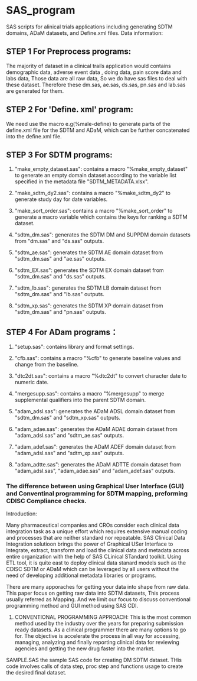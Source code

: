 # SAS_program

SAS scripts for alinical trials applications including generating SDTM domains, ADaM datasets, and Define.xml files.
Data information:

 ## STEP 1 For Preprocess programs:
The majority of dataset in a clinical trails application would contains demographic data, adverse event data , doing data, pain score data and labs data, Those data are all raw data, So we do have sas files to deal with these dataset. Therefore these dm.sas, ae.sas, ds.sas, pn.sas and lab.sas are generated for them.

 ## STEP 2 For 'Define. xml' program:
We need use the macro e.g(%male-define) to generate parts of the define.xml file for the SDTM and ADaM, which can be further concatenated into the define.xml file.

 ## STEP 3 For SDTM programs:
   
  1. "make_empty_dataset.sas": contains a macro "%make_empty_dataset" to generate an empty domain dataset according to the variable list specified in the metadata file "SDTM_METADATA.xlsx".

  2. "make_sdtm_dy2.sas": contains a macro "%make_sdtm_dy2" to generate study day for date variables.

  3. "make_sort_order.sas": contains a macro "%make_sort_order" to generate a macro variable which contains the keys for ranking a SDTM dataset.

  4. "sdtm_dm.sas": generates the SDTM DM and SUPPDM domain datasets from "dm.sas" and "ds.sas" outputs.

  5. "sdtm_ae.sas": generates the SDTM AE domain dataset from "sdtm_dm.sas" and "ae.sas" outputs.

  6. "sdtm_EX.sas": generates the SDTM EX domain dataset from "sdtm_dm.sas" and "ds.sas" outputs.

  7. "sdtm_lb.sas": generates the SDTM LB domain dataset from "sdtm_dm.sas" and "lb.sas" outputs.

  8. "sdtm_xp.sas": generates the SDTM XP domain dataset from "sdtm_dm.sas" and "pn.sas" outputs.

 ## STEP 4 For ADam programs：
   
  1. "setup.sas": contains library and format settings.
  2. "cfb.sas": contains a macro "%cfb" to generate baseline values and change from the baseline.


  3. "dtc2dt.sas": contains a macro "%dtc2dt" to convert character date to numeric date.

  4. "mergesupp.sas": contains a macro "%mergesupp" to merge supplemental qualifiers into the parent SDTM domain.


  5. "adam_adsl.sas": generates the ADaM ADSL domain dataset from "sdtm_dm.sas" and "sdtm_xp.sas" outputs.

  6. "adam_adae.sas": generates the ADaM ADAE domain dataset from "adam_adsl.sas" and "sdtm_ae.sas" outputs.

  7. "adam_adef.sas": generates the ADaM ADEF domain dataset from "adam_adsl.sas" and "sdtm_xp.sas" outputs.

  8. "adam_adtte.sas": generates the ADaM ADTTE domain dataset from "adam_adsl.sas", "adam_adae.sas" and "adam_adef.sas" outputs.

### The difference between using Graphical User Interface (GUI) and Conventinal programming for SDTM mapping, preforming CDISC Compliance checks. 

Introduction:

Many pharmaceutical companies and CROs consider each clinical data integration task as a unique effort which requires extensive manual coding and processes that are neither standard nor repeatable. SAS Clinical Data Integration solutioon brings the power of Graphical USer Interface to Integrate, extract, transform and load the clinical data and metadata across entire organization with the help of SAS CLinical STandard toolkit. Using ETL tool, it is quite east to deploy clinical data stanard models such as the CDISC SDTM or ADaM which can be leveraged by all users without the need of developing additional metadata libraries or programs.

There are many apporaches for getting your data into shape from raw data. This paper focus on getting raw data into SDTM datasets, This process usually referred as Mapping. And we limit our focus to discuss conventional programming method and GUI method using SAS CDI.

1) CONVENTIONAL PROGRAMMING APPROACH:
This is the most common method used by the industry over the years for preparing submission ready datasets. As a clinical programmer there are many options to go for. The objective is accelerate the process in all way for accessing, managing, analyzing and finally reporting clinical data for reviewing agencies and getting the new drug faster into the market. 

SAMPLE.SAS the sample SAS code for creating DM SDTM dataset. THis code involves calls of data step, proc step and functions usage to create the desired final dataset.
